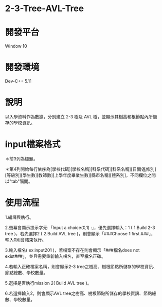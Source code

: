 # 2-3-Tree-AVL-Tree

# 開發平台
Window 10

# 開發環境
Dev-C++ 5.11

# 說明
以入學資料作為數據，分別建立 2-3 樹及 AVL 樹，並顯示其樹高和根節點內所儲存的學校資訊。

# input檔案格式
＊前3列為標題。

＊第4列開始每行依序為[學校代碼][學校名稱][科系代碼][科系名稱][日間∕進修別][等級別][學生數][教師數][上學年度畢業生數][縣市名稱][體系別]，不同欄位之間以"tab"隔開。

# 使用流程
1.編譯與執行。

2.螢幕會顯示提示字元:「Input a choice(0,1) :」，優先選擇輸入：1 ( 1.Build 2-3 tree )，若先選擇2 ( 2.Build AVL tree )，則會顯示「###Choose 1 first.###」，輸入0則會結束執行。

3.輸入檔名( ex:input201 )，若檔案不存在則會顯示「###檔名does not exist###」，並且需要重新輸入檔名，直至檔名正確。

4.若輸入正確檔案名稱，則會顯示2-3 tree之樹高、樹根節點所儲存的學校資訊、節點總數、學校數量。

5.選擇是否執行mission 2( Build AVL tree )。

6.若選擇輸入2，則會顯示AVL tree之樹高、樹根節點所儲存的學校資訊、節點總數、學校數量。

